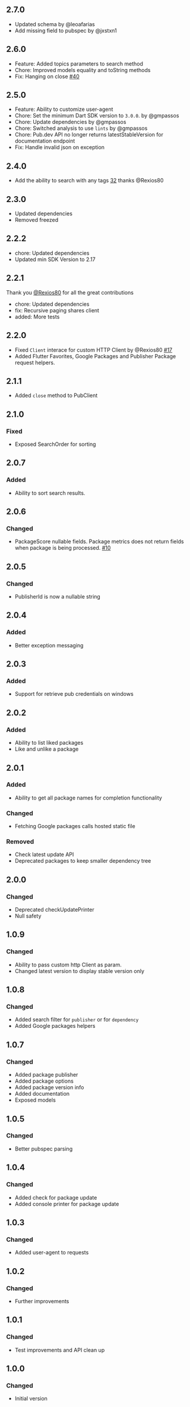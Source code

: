 ## 2.7.0

* Updated schema by @leoafarias
* Add missing field to pubspec by @jxstxn1

## 2.6.0

- Feature: Added topics parameters to search method
- Chore: Improved models equality and toString methods
- Fix: Hanging on close [#40](https://github.com/leoafarias/pub_api_client/pull/40)

## 2.5.0

- Feature: Ability to customize user-agent
- Chore: Set the minimum Dart SDK version to `3.0.0`. by @gmpassos
- Chore: Update dependencies by @gmpassos
- Chore: Switched analysis to use `lints` by @gmpassos
- Chore: Pub.dev API no longer returns latestStableVersion for documentation endpoint
- Fix: Handle invalid json on exception

## 2.4.0

- Add the ability to search with any tags [32](https://github.com/fluttertools/pub_api_client/pull/32) thanks @Rexios80

## 2.3.0

- Updated dependencies
- Removed freezed

## 2.2.2

- chore: Updated dependencies
- Updated min SDK Version to 2.17

## 2.2.1

Thank you [@Rexios80](https://github.com/Rexios80) for all the great contributions

- chore: Updated dependencies
- fix: Recursive paging shares client
- added: More tests

## 2.2.0

- Fixed `Client` interace for custom HTTP Client by @Rexios80 [#17](https://github.com/leoafarias/pub_api_client/pull/17)
- Added Flutter Favorites, Google Packages and Publisher Package request helpers.

## 2.1.1

- Added `close` method to PubClient

## 2.1.0

### Fixed

- Exposed SearchOrder for sorting

## 2.0.7

### Added

- Ability to sort search results.

## 2.0.6

### Changed

- PackageScore nullable fields. Package metrics does not return fields when package is being processed. [#10](https://github.com/leoafarias/pub_api_client/issues/10)

## 2.0.5

### Changed

- PublisherId is now a nullable string

## 2.0.4

### Added

- Better exception messaging

## 2.0.3

### Added

- Support for retrieve pub credentials on windows

## 2.0.2

### Added

- Ability to list liked packages
- Like and unlike a package

## 2.0.1

### Added

- Ability to get all package names for completion functionality

### Changed

- Fetching Google packages calls hosted static file

### Removed

- Check latest update API
- Deprecated packages to keep smaller dependency tree

## 2.0.0

### Changed

- Deprecated checkUpdatePrinter
- Null safety

## 1.0.9

### Changed

- Ability to pass custom http Client as param.
- Changed latest version to display stable version only

## 1.0.8

### Changed

- Added search filter for `publisher` or for `dependency`
- Added Google packages helpers

## 1.0.7

### Changed

- Added package publisher
- Added package options
- Added package version info
- Added documentation
- Exposed models

## 1.0.5

### Changed

- Better pubspec parsing

## 1.0.4

### Changed

- Added check for package update
- Added console printer for package update

## 1.0.3

### Changed

- Added user-agent to requests

## 1.0.2

### Changed

- Further improvements

## 1.0.1

### Changed

- Test improvements and API clean up

## 1.0.0

### Changed

- Initial version

[Unreleased]:
[2.0.1]:
